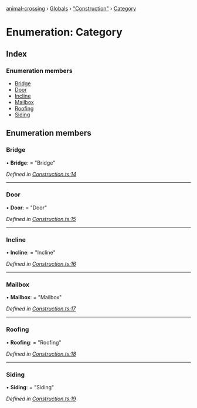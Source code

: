 [animal-crossing](../README.md) › [Globals](../globals.md) › ["Construction"](../modules/_construction_.md) › [Category](_construction_.category.md)

# Enumeration: Category

## Index

### Enumeration members

* [Bridge](_construction_.category.md#bridge)
* [Door](_construction_.category.md#door)
* [Incline](_construction_.category.md#incline)
* [Mailbox](_construction_.category.md#mailbox)
* [Roofing](_construction_.category.md#roofing)
* [Siding](_construction_.category.md#siding)

## Enumeration members

###  Bridge

• **Bridge**: = "Bridge"

*Defined in [Construction.ts:14](https://github.com/Norviah/animal-crossing/blob/682361d/module/types/Construction.ts#L14)*

___

###  Door

• **Door**: = "Door"

*Defined in [Construction.ts:15](https://github.com/Norviah/animal-crossing/blob/682361d/module/types/Construction.ts#L15)*

___

###  Incline

• **Incline**: = "Incline"

*Defined in [Construction.ts:16](https://github.com/Norviah/animal-crossing/blob/682361d/module/types/Construction.ts#L16)*

___

###  Mailbox

• **Mailbox**: = "Mailbox"

*Defined in [Construction.ts:17](https://github.com/Norviah/animal-crossing/blob/682361d/module/types/Construction.ts#L17)*

___

###  Roofing

• **Roofing**: = "Roofing"

*Defined in [Construction.ts:18](https://github.com/Norviah/animal-crossing/blob/682361d/module/types/Construction.ts#L18)*

___

###  Siding

• **Siding**: = "Siding"

*Defined in [Construction.ts:19](https://github.com/Norviah/animal-crossing/blob/682361d/module/types/Construction.ts#L19)*
